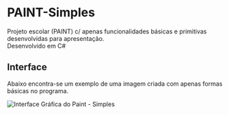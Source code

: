 # PAINT-Simples
Projeto escolar (PAINT) c/ apenas funcionalidades básicas e primitivas desenvolvidas para apresentação.    
Desenvolvido em C#

## Interface
Abaixo encontra-se um exemplo de uma imagem criada com apenas formas básicas no programa.   

![][paintExemplo]

[paintExemplo]: paintex.png "Interface Gráfica do Paint - Simples"
